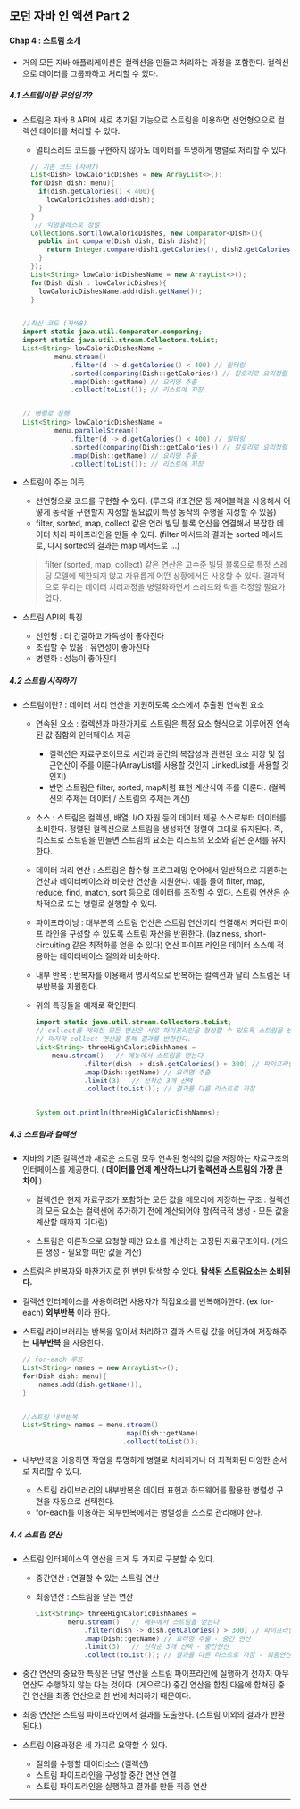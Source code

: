 모던 자바 인 액션 Part 2
------------------------

#### Chap 4 : 스트림 소개

-	거의 모든 자바 애플리케이션은 컬렉션을 만들고 처리하는 과정을 포함한다. 컬렉션으로 데이터를 그룹화하고 처리할 수 있다.

##### 4.1 스트림이란 무엇인가?

-	스트림은 자바 8 API에 새로 추가된 기능으로 스트림을 이용하면 선언형으으로 컬렉션 데이터를 처리할 수 있다.

	-	멀티스레드 코드를 구현하지 않아도 데이터를 투명하게 병렬로 처리할 수 있다.

	```java
	  // 기존 코드 (자바7)
	  List<Dish> lowCaloricDishes = new ArrayList<>():
	  for(Dish dish: menu){
	    if(dish.getCalories() < 400){
	      lowCaloricDishes.add(dish);
	    }
	  }
	   // 익명클래스로 정렬
	  Collections.sort(lowCaloricDishes, new Comparator<Dish>(){
	    public int compare(Dish dish, Dish dish2){
	      return Integer.compare(dish1.getCalories(), dish2.getCalories());
	    }
	  });
	  List<String> lowCaloricDishesName = new ArrayList<>();
	  for(Dish dish : lowCaloricDishes){
	    lowCaloricDishesName.add(dish.getName());
	  }


	//최신 코드 (자바8)
	import static java.util.Comparator.comparing;
	import static java.util.stream.Collectors.toList;
	List<String> lowCaloricDishesName =
	        menu.stream()
	            .filter(d -> d.getCalories() < 400) // 필터링
	            .sorted(comparing(Dish::getCalories)) // 칼로리로 요리정렬
	            .map(Dish::getName) // 요리명 추출
	            .collect(toList()); // 리스트에 저장


	// 병렬로 실행
	List<String> lowCaloricDishesName =
	        menu.parallelStream()
	            .filter(d -> d.getCalories() < 400) // 필터링
	            .sorted(comparing(Dish::getCalories)) // 칼로리로 요리정렬
	            .map(Dish::getName) // 요리명 추출
	            .collect(toList()); // 리스트에 저장


	```

-	스트림이 주는 이득

	-	선언형으로 코드를 구현할 수 있다. (루프와 if조건문 등 제어블럭을 사용해서 어떻게 동작을 구현할지 지정할 필요없이 특정 동작의 수행을 지정할 수 있음)
	-	filter, sorted, map, collect 같은 연러 빌딩 블록 연산을 연결해서 복잡한 데이터 처리 파이프라인을 만들 수 있다. (filter 메서드의 결과는 sorted 메서드로, 다시 sorted의 결과는 map 메서드로 ...)

	> filter (sorted, map, collect) 같은 연산은 고수준 빌딩 블록으로 특정 스레딩 모델에 제한되지 않고 자유롭게 어떤 상황에서든 사용할 수 있다. 결과적으로 우리는 데이터 치리과정을 병렬화하면서 스레드와 락을 걱정할 필요가 없다.

-	스트림 API의 특징

	-	선언형 : 더 간결하고 가독성이 좋아진다
	-	조립할 수 있음 : 유연성이 좋아진다
	-	병렬화 : 성능이 좋아진디

##### 4.2 스트림 시작하기

-	스트림이란? : 데이터 처리 연산을 지원하도록 소스에서 추출된 연속된 요소

	-	연속된 요소 : 컬렉션과 마찬가지로 스트림은 특정 요소 형식으로 이루어진 연속된 값 집합의 인터페이스 제공

		-	컬렉션은 자료구조이므로 시간과 공간의 복잡성과 관련된 요소 저장 및 접근연산이 주를 이룬다(ArrayList를 사용할 것인지 LinkedList를 사용할 것인지)
		-	반면 스트림은 filter, sorted, map처럼 표현 계산식이 주를 이룬다. (컬렉션의 주제는 데이터 / 스트림의 주제는 계산)

	-	소스 : 스트림은 컬렉션, 배열, I/O 자원 등의 데이터 제공 소스로부터 데이터를 소비한다. 정렬된 컬렉션으로 스트림을 생성하면 정렬이 그대로 유지된다. 즉, 리스트로 스트림을 만들면 스트림의 요소는 리스트의 요소와 같은 순서를 유지한다.

	-	데이터 처리 연산 : 스트림은 함수형 프로그래밍 언어에서 일반적으로 지원하는 연산과 데이터베이스와 비슷한 연산을 지원한다. 예를 들어 filter, map, reduce, find, match, sort 등으로 데이터를 조작할 수 있다. 스트림 연산은 순차적으로 또는 병렬로 실행할 수 있다.

	-	파이프라이닝 : 대부분의 스트림 연산은 스트림 연산끼리 연결해서 커다란 파이프 라인을 구성할 수 있도록 스트림 자산을 반환한다. (laziness, short-circuiting 같은 최적화를 얻을 수 있다) 연산 파이프 라인은 데이터 소스에 적용하는 데이터베이스 질의와 비슷하다.

	-	내부 반복 : 반복자를 이용해서 명시적으로 반복하는 컬렉션과 달리 스트림은 내부반복을 지원한다.

	-	위의 특징들을 예제로 확인한다.

		```java
		import static java.util.stream.Collectors.toList;
		// collect를 제외한 모든 연산은 서로 파이프라인을 형성할 수 있도록 스트림을 반환한다.
		// 마지막 collect 연산을 통해 결과를 반환한다.
		List<String> threeHighCaloricDishNames =
		    menu.stream()   // 메뉴에서 스트림을 얻는다
		            .filter(dish -> dish.getCalories() > 300) // 파이프라인 연산 만들기(고칼로리 필터 )
		            .map(Dish::getName) // 요리명 추출
		            .limit(3)   // 선착순 3개 선택
		            .collect(toList()); // 결과를 다른 리스트로 저장


		System.out.println(threeHighCaloricDishNames);
		```

##### 4.3 스트림과 컬렉션

-	자바의 기존 컬렉션과 새로운 스트림 모두 연속된 형식의 값을 저장하는 자료구조의 인터페이스를 제공한다. ( **데이터를 언제 계산하느냐가 컬렉션과 스트림의 가장 큰 차이** )

	-	컬렉션은 현재 자료구조가 포함하는 모든 값을 메모리에 저장하는 구조 : 컬렉션의 모든 요소는 컬력센에 추가하기 전에 계산되어야 함(적극적 생성 - 모든 값을 계산할 때까지 기다림)

	-	스트림은 이론적으로 요청할 때만 요소를 계산하는 고정된 자료구조이다. (게으른 생성 - 필요할 때만 값을 계산)

-	스트림은 반복자와 마찬가지로 한 번만 탐색할 수 있다. **탐색된 스트림요소는 소비된다.**

-	컬렉션 인터페이스를 사용하려면 사용자가 직접요소를 반복해야한다. (ex for-each) **외부반복** 이라 한다.

-	스트림 라이브러리는 반복을 알아서 처리하고 결과 스트림 값을 어딘가에 저장해주는 **내부반복** 을 사용한다.

	```java
	// for-each 루프
	List<String> names = new ArrayList<>();
	for(Dish dish: menu){
	    names.add(dish.getName());
	}


	//스트림 내부반복
	List<String> names = menu.stream()
	                         .map(Dish::getName)
	                         .collect(toList());
	```

-	내부반복을 이용하면 작업을 투명하게 병렬로 처리하거나 더 최적화된 다양한 순서로 처리할 수 있다.

	-	스트림 라이브러리의 내부반복은 데이터 표현과 하드웨어를 활용한 병렬성 구현을 자동으로 선택한다.
	-	for-each를 이용하는 외부반복에서는 병렬성을 스스로 관리해야 한다.

##### 4.4 스트림 연산

-	스트림 인터페이스의 연산을 크게 두 가지로 구분할 수 있다.

	-	중간연산 : 연결할 수 있는 스트림 연산
	-	최종연산 : 스트림을 닫는 연산

		```java
		List<String> threeHighCaloricDishNames =
		        menu.stream()   // 메뉴에서 스트림을 얻는다
		            .filter(dish -> dish.getCalories() > 300) // 파이프라인 연산 만들기(고칼로리 필터 ) - 중간연산
		            .map(Dish::getName) // 요리명 추출 - 중간 연산
		            .limit(3)   // 선착순 3개 선택 - 중간연산
		            .collect(toList()); // 결과를 다른 리스트로 저장 - 최종연산
		```

-	중간 연산의 중요한 특징은 단말 연산을 스트림 파이프라인에 실행하기 전까지 아무 연산도 수행하지 않는 다는 것이다. (게으르다) 중간 연산을 합친 다음에 합쳐진 중간 연산을 최종 연산으로 한 번에 처리하기 때문이다.

-	최종 연산은 스트림 파이프라인에서 결과를 도출한다. (스트림 이외의 결과가 반환된다.)

-	스트림 이용과정은 세 가지로 요약할 수 있다.

	-	질의를 수행할 데이터소스 (컬렉션)
	-	스트림 파이프라인을 구성할 중간 연산 연결
	-	스트림 파이프라인을 실행하고 결과를 만들 최종 연산

---

